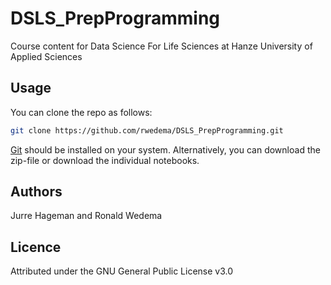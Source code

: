 # DSLS_PrepProgramming
Course content for Data Science For Life Sciences at Hanze University of Applied Sciences

## Usage

You can clone the repo as follows:
```sh
git clone https://github.com/rwedema/DSLS_PrepProgramming.git
```
[Git](https://git-scm.com/downloads) should be installed on your system.
Alternatively, you can download the zip-file or download the individual notebooks.

## Authors

Jurre Hageman and Ronald Wedema

## Licence

Attributed under the GNU General Public License v3.0
